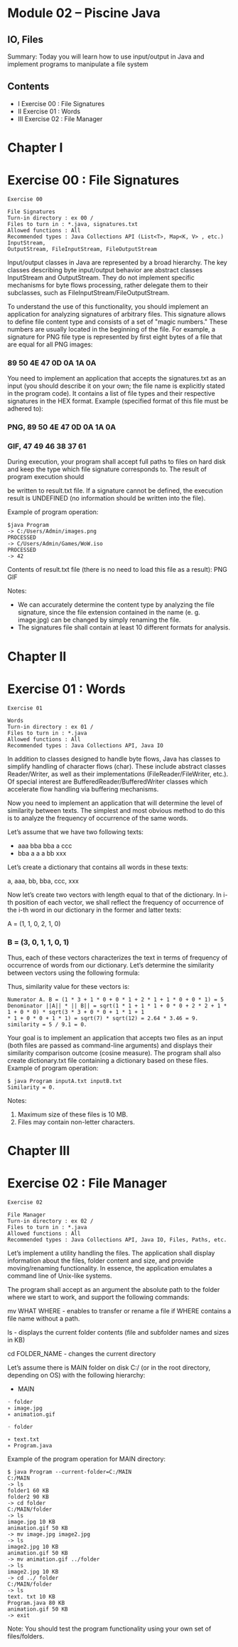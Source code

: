 # Module 02 – Piscine Java

## IO, Files

Summary: Today you will learn how to use input/output in Java and implement
programs to manipulate a file system


## Contents

- I Exercise 00 : File Signatures
- II Exercise 01 : Words
- III Exercise 02 : File Manager


# Chapter I

# Exercise 00 : File Signatures

```
Exercise 00
```
```
File Signatures
Turn-in directory : ex 00 /
Files to turn in : *.java, signatures.txt
Allowed functions : All
Recommended types : Java Collections API (List<T>, Map<K, V> , etc.) InputStream,
OutputStream, FileInputStream, FileOutputStream
```
Input/output classes in Java are represented by a broad hierarchy. The key classes
describing byte input/output behavior are abstract classes InputStream and OutputStream.
They do not implement specific mechanisms for byte flows processing, rather delegate
them to their subclasses, such as FileInputStream/FileOutputStream.

To understand the use of this functionality, you should implement an application for
analyzing signatures of arbitrary files. This signature allows to define file content type
and consists of a set of "magic numbers." These numbers are usually located in the
beginning of the file. For example, a signature for PNG file type is represented by first
eight bytes of a file that are equal for all PNG images:

### 89 50 4E 47 0D 0A 1A 0A

You need to implement an application that accepts the signatures.txt as an input (you
should describe it on your own; the file name is explicitly stated in the program code). It
contains a list of file types and their respective signatures in the HEX format. Example
(specified format of this file must be adhered to):

### PNG, 89 50 4E 47 0D 0A 1A 0A

### GIF, 47 49 46 38 37 61

During execution, your program shall accept full paths to files on hard disk and keep
the type which file signature corresponds to. The result of program execution should


be written to result.txt file. If a signature cannot be defined, the execution result is
UNDEFINED (no information should be written into the file).

Example of program operation:

```
$java Program
-> C:/Users/Admin/images.png
PROCESSED
-> C/Users/Admin/Games/WoW.iso
PROCESSED
-> 42
```
Contents of result.txt file (there is no need to load this file as a result):
PNG
GIF

Notes:

- We can accurately determine the content type by analyzing the file signature, since
    the file extension contained in the name (e. g. image.jpg) can be changed by simply
    renaming the file.
- The signatures file shall contain at least 10 different formats for analysis.


# Chapter II

# Exercise 01 : Words

```
Exercise 01
```
```
Words
Turn-in directory : ex 01 /
Files to turn in : *.java
Allowed functions : All
Recommended types : Java Collections API, Java IO
```
In addition to classes designed to handle byte flows, Java has classes to simplify handling
of character flows (char). These include abstract classes Reader/Writer, as well as their
implementations (FileReader/FileWriter, etc.).
Of special interest are BufferedReader/BufferedWriter classes which accelerate flow handling
via buffering mechanisms.

Now you need to implement an application that will determine the level of similarity
between texts. The simplest and most obvious method to do this is to analyze the
frequency of occurrence of the same words.

Let’s assume that we have two following texts:

- aaa bba bba a ссс
- bba a a a bb xxx

Let’s create a dictionary that contains all words in these texts:

a, aaa, bb, bba, ccc, xxx

Now let’s create two vectors with length equal to that of the dictionary. In i-th position of
each vector, we shall reflect the frequency of occurrence of the i-th word in our dictionary
in the former and latter texts:

A = (1, 1, 0, 2, 1, 0)


### B = (3, 0, 1, 1, 0, 1)

Thus, each of these vectors characterizes the text in terms of frequency of occurrence
of words from our dictionary. Let’s determine the similarity between vectors using the
following formula:

Thus, similarity value for these vectors is:

```
Numerator A. B = (1 * 3 + 1 * 0 + 0 * 1 + 2 * 1 + 1 * 0 + 0 * 1) = 5
Denominator ||A|| * || B|| = sqrt(1 * 1 + 1 * 1 + 0 * 0 + 2 * 2 + 1 * 1 + 0 * 0) * sqrt(3 * 3 + 0 * 0 + 1 * 1 + 1
* 1 + 0 * 0 + 1 * 1) = sqrt(7) * sqrt(12) = 2.64 * 3.46 = 9.
similarity = 5 / 9.1 = 0.
```
Your goal is to implement an application that accepts two files as an input (both files are
passed as command-line arguments) and displays their similarity comparison outcome
(cosine measure).
The program shall also create dictionary.txt file containing a dictionary based on these
files.
Example of program operation:

```
$ java Program inputA.txt inputB.txt
Similarity = 0.
```
Notes:

1. Maximum size of these files is 10 MB.
2. Files may contain non-letter characters.


# Chapter III

# Exercise 02 : File Manager

```
Exercise 02
```
```
File Manager
Turn-in directory : ex 02 /
Files to turn in : *.java
Allowed functions : All
Recommended types : Java Collections API, Java IO, Files, Paths, etc.
```
Let’s implement a utility handling the files. The application shall display information
about the files, folder content and size, and provide moving/renaming functionality. In
essence, the application emulates a command line of Unix-like systems.

The program shall accept as an argument the absolute path to the folder where we start
to work, and support the following commands:

mv WHAT WHERE - enables to transfer or rename a file if WHERE contains a file name
without a path.

ls - displays the current folder contents (file and subfolder names and sizes in KB)

cd FOLDER_NAME - changes the current directory

Let’s assume there is MAIN folder on disk C:/ (or in the root directory, depending on
OS) with the following hierarchy:

- MAIN

```
◦ folder
∗ image.jpg
∗ animation.gif
```
```
◦ folder
```

```
∗ text.txt
∗ Program.java
```
Example of the program operation for MAIN directory:

```
$ java Program --current-folder=C:/MAIN
C:/MAIN
-> ls
folder1 60 KB
folder2 90 KB
-> cd folder
C:/MAIN/folder
-> ls
image.jpg 10 KB
animation.gif 50 KB
-> mv image.jpg image2.jpg
-> ls
image2.jpg 10 KB
animation.gif 50 KB
-> mv animation.gif ../folder
-> ls
image2.jpg 10 KB
-> cd ../ folder
C:/MAIN/folder
-> ls
text. txt 10 KB
Program.java 80 KB
animation.gif 50 KB
-> exit
```
Note:
You should test the program functionality using your own set of files/folders.
